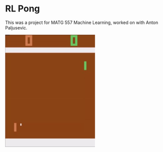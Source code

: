 # RL Pong
This was a project for MATG 557 Machine Learning, worked on with Anton Paljusevic.

![alt text](https://github.com/MikeCamp1998/Machine-Learning/blob/main/RLPong/RLPong.jpg)

